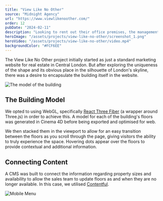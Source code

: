 ```yaml
---
title: "View Like No Other"
source: "Midnight Agency"
url: "https://www.viewlikenoother.com/"
order: 12
pubDate: "2024-02-11"
description: "Looking to rent out their office premises, the management of One Canada Square asked Midnight Studio to create an interactive 3D model of the tower to explore the available space."
heroImage: "/assets/projects/view-like-no-other/screenshot_1.png"
heroVideo: "/assets/projects/view-like-no-other/video.mp4"
backgroundColor: "#FCF6EE"
---
```


The View Like No Other project initially started as just a standard marketing website for real estate in Central London. But after exploring the uniqueness of the shape and its obvious place in the silhouette of London's skyline, there was a desire to encapsulate the building itself in the website.

![The model of the building](/assets/projects/view-like-no-other/screenshot_2.png)

## The Building Model

We opted to using WebGL, specifically [React Three Fiber](https://docs.pmnd.rs/react-three-fiber/getting-started/introduction) (a wrapper around Three.js) in order to achieve this. A model for each of the building's floors was generated in Cinema 4D before being exported and optimised for web.

We then stacked them in the viewport to allow for an easy transition between the floors as you scroll through the page, giving visitors the ability to truly experience the space. Hovering dots appear over the floors to provide contextual and additional information.

## Connecting Content

A CMS was built to connect the information regarding property sizes and availability to allow the sales team to update floors as and when they are no longer available. In this case, we utilised [Contentful](https://www.contentful.com/).

![Mobile Menu](/assets/projects/view-like-no-other/screenshot_3.png)
